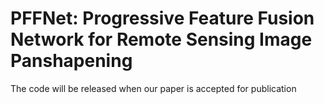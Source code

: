 # PFFNet: Progressive Feature Fusion Network for Remote Sensing Image Panshapening

The code will be released when our paper is accepted for publication
